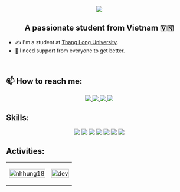 <h1 align="center">
    <img src="https://readme-typing-svg.herokuapp.com/?font=Righteous&size=35&center=true&vCenter=true&width=500&height=70&duration=4000&lines=Hi+There!+👋;+I'm+Hung+Ngyen!;" />
</h1>

<!-- <img align="right" width="64" src="https://img.icons8.com/color/48/vietnam-circular.png" /> -->

<!--<h2 align="center">Hi 👋, I'm Hung Nguyen</h2> -->
<p align="center">
  <h2 align="center">A passionate student from Vietnam 🇻🇳 </h2>
</p>

+ ✍ I'm a student at [Thang Long University](https://thanglong.edu.vn/).
+ 🌱 I need support from everyone to get better.

<br />

## 📫 How to reach me:

<p align="center">
  <a href="https://www.linkedin.com/in/hung-nguyen-0a6458262/" target="_blank">
    <img src="https://img.icons8.com/fluent/48/000000/linkedin.png"/>
  </a>
  <a href="https://www.facebook.com/nghuyhung05" alt="Facebook">
    <img src="https://img.icons8.com/fluent/48/000000/facebook-new.png" target="_blank" />
  </a> 
  <a href="https://github.com/nhhung18" alt="Github">
    <img src="https://img.icons8.com/fluent/48/000000/github.png"/>
  </a> 
  <a href="nguyenhung18042005@gmail.com" alt="Email">
    <img src="https://img.icons8.com/fluent/48/000000/gmail.png"/>
  </a>
</p>

## Skills:
<p align="center">

  <img src="https://img.icons8.com/color/48/000000/mysql-logo.png"/>
  <img src="https://img.icons8.com/color/48/000000/github-2.png"/>
  <img src="https://img.icons8.com/color/48/000000/visual-studio-code-2019.png"/>
  <img src="https://img.icons8.com/color/48/null/visual-studio--v2.png"/>
  <img src="https://img.icons8.com/dusk/48/000000/anaconda.png"/>
   <img src="https://img.icons8.com/dusk/48/000000/python.png"/>
  <img src="https://img.icons8.com/fluent/48/000000/c.png"/>
</p>

## Activities:

 <table style="width:100%;">
  <tr>
    <td>
      <img src="https://github-readme-stats.vercel.app/api/top-langs/?username=nhhung18&bg_color=FFFFFF00&text_color=179fa3&layout=compact&hide=CSS&langs_count=10&custom_title=Top%20ngôn%20ngữ%20được%20dùng" alt="nhhung18" width="100%"/>
      <!-- <img src="https://github-readme-stats.vercel.app/api?username=nhhung18&bg_color=FFFFFF00&text_color=179fa3&show_icons=true&count_private=true&include_all_commits=true&custom_title=Hoạt%20động%20trên%20Github" alt="nhhung18" width="100%"/> -->
    </td>
    <td>
      <p align="center"> 
        <img src="https://cdn.dribbble.com/users/1059583/screenshots/4171367/coding-freak.gif" alt="dev" width="100%"/>
      </p>
    </td>
  </tr>
</table>

<!-- <h2 align="center">⚡ Stats ⚡</h2>
<br>
<div align=center>
  <img width=390 src="https://github-readme-streak-stats-nhhung18.vercel.app/?user=salesp07&count_private=true&theme=react&border_radius=10" alt="streak stats"/>
  <img width=390 src="https://github-readme-stats-nhhung18.vercel.app/api?username=salesp07&count_private=true&show_icons=true&theme=react&rank_icon=github&border_radius=10" alt="readme stats" />
  <br/>
  <img width=325 align="center" src="https://github-readme-stats-salesp07.vercel.app/api/top-langs/?username=nhhung18&hide=HTML&langs_count=8&layout=compact&theme=react&border_radius=10&size_weight=0.5&count_weight=0.5&exclude_repo=github-readme-stats" alt="top langs" />
</div> -->
